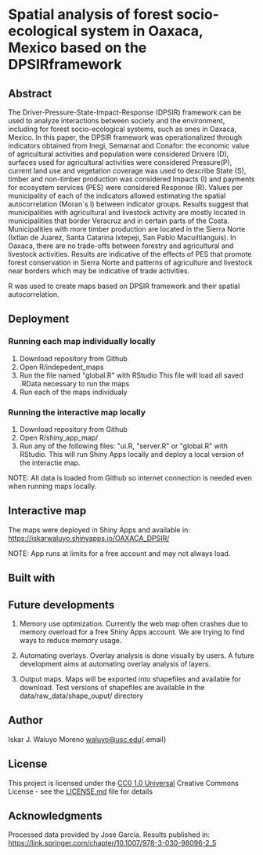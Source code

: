 # Spatial analysis of forest socio-ecological system in Oaxaca, Mexico based on the DPSIRframework

## Abstract

The Driver-Pressure-State-Impact-Response (DPSIR) framework can be used to analyze interactions between society and the environment, including for forest socio-ecological systems, such as ones in Oaxaca, Mexico. In this paper, the DPSIR framework was operationalized through indicators obtained from Inegi, Semarnat and Conafor: the economic value of agricultural activities and population were considered Drivers (D), surfaces used for agricultural activities were considered Pressure(P), current land use and vegetation coverage was used to describe State (S), timber and non-timber production was considered Impacts (I) and payments for ecosystem services (PES) were considered Response (R). Values per municipality of each of the indicators allowed estimating the spatial autocorrelation (Moran´s I) between indicator groups. Results suggest that municipalities with agricultural and livestock activity are mostly located in municipalities that border Veracruz and in certain parts of the Costa. Municipalities with more timber production are located in the Sierra Norte (Ixtlan de Juarez, Santa Catarina Ixtepeji, San Pablo Macuiltianguis). In Oaxaca, there are no trade-offs between forestry and agricultural and livestock activities. Results are indicative of the effects of PES that promote forest conservation in Sierra Norte and patterns of agriculture and livestock near borders which may be indicative of trade activities.

R was used to create maps based on DPSIR framework and their spatial autocorrelation.

## Deployment

### Running each map individually locally

1. Download repository from Github
2. Open R/indepedent_maps
3. Run the file named "global.R" with RStudio This file will load all saved .RData necessary to run the maps
4. Run each of the maps individualy

### Running the interactive map locally

1. Download repository from Github
2. Open R/shiny_app_map/
3. Run any of the following files: "ui.R, "server.R" or "global.R" with RStudio. This will run Shiny Apps locally and deploy a local version of the interactie map. 

NOTE: All data is loaded from Github so internet connection is needed even when running maps locally.

## Interactive map

The maps were deployed in Shiny Apps and available in: https://iskarwaluyo.shinyapps.io/OAXACA_DPSIR/

NOTE: App runs at limits for a free account and may not always load. 

## Built with

## Future developments

1. Memory use optimization. Currently the web map often crashes due to memory overload for a free Shiny Apps account. We are trying to find ways to reduce memory usage.

2. Automating overlays. Overlay analysis is done visually by users. A future development aims at automating overlay analysis of layers.

3. Output maps. Maps will be exported into shapefiles and available for download. Test versions of shapefiles are available in the data/raw_data/shape_ouput/ directory

## Author

Iskar J. Waluyo Moreno [waluyo\@usc.edu](mailto:waluyo@usc.edu){.email}

## License

This project is licensed under the [CC0 1.0 Universal](LICENSE.md) Creative Commons License - see the [LICENSE.md](LICENSE.md) file for details

## Acknowledgments

Processed data provided by José García. Results published in: https://link.springer.com/chapter/10.1007/978-3-030-98096-2_5
